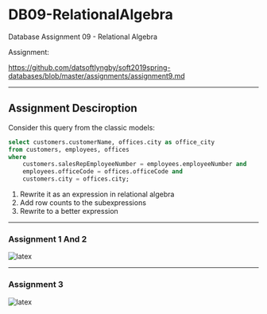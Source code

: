 # DB09-RelationalAlgebra
Database Assignment 09 - Relational Algebra

Assignment:

https://github.com/datsoftlyngby/soft2019spring-databases/blob/master/assignments/assignment9.md

-----

## Assignment Desciroption

Consider this query from the classic models:

```sql
select customers.customerName, offices.city as office_city
from customers, employees, offices
where 
	customers.salesRepEmployeeNumber = employees.employeeNumber and 
	employees.officeCode = offices.officeCode and
    customers.city = offices.city;
```

1. Rewrite it as an expression in relational algebra
2. Add row counts to the subexpressions
3. Rewrite to a better expression

---

### Assignment 1 And 2

![latex](https://latex.codecogs.com/svg.latex?\Pi_{customerName,office\\_city}(\rho_{office\\_city/office.city}(\sigma_{salesRepEmployeeNumber=employeeNumber}(customers^{122}\times%20(employees^{23}\bowtie%20offices^{7})^{23})^{2806})^{14}))

-----

### Assignment 3

![latex](https://latex.codecogs.com/svg.latex?\Pi_{customerName,office\\_city}(\rho_{office\\_city/office.city}((\sigma_{salesRepEmployeeNumber=employeeNumber}(customers^{122}\times%20employees^{23}))^{14}\bowtie%20offices^{7})^{14}))
